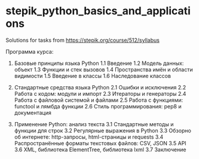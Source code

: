 # stepik_python_basics_and_applications
Solutions for tasks from https://stepik.org/course/512/syllabus

Программа курса:
1. Базовые принципы языка Python
1.1 Введение
1.2 Модель данных: объект
1.3 Функции и стек вызовов
1.4 Пространства имён и области видимости
1.5 Введение в классы
1.6 Наследование классов

2. Cтандартные средства языка Python
2.1 Ошибки и исключения
2.2 Работа с кодом: модули и импорт
2.3 Итераторы и генераторы
2.4 Работа с файловой системой и файлами
2.5 Работа с функциями: functool и лямбда функции
2.6 Стиль программирования: pep8 и документация

3. Применение Python: анализ текста
3.1 Стандартные методы и функции для строк
3.2 Регулярные выражения в Python
3.3 Обзорно об интернете: http-запросы, html-страницы и requests
3.4 Распространённые форматы текстовых файлов: CSV, JSON
3.5 API
3.6 XML, библиотека ElementTree, библиотека lxml
3.7 Заключение
